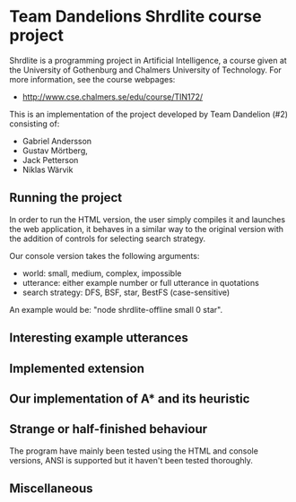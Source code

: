 Team Dandelions Shrdlite course project
============================

Shrdlite is a programming project in Artificial Intelligence, a course given 
at the University of Gothenburg and Chalmers University of Technology.
For more information, see the course webpages:

- <http://www.cse.chalmers.se/edu/course/TIN172/>

This is an implementation of the project developed by Team Dandelion (#2) consisting of:
 
 - Gabriel Andersson 
 - Gustav Mörtberg,
 - Jack Petterson
 - Niklas Wärvik 

Running the project
------------------------------------------------
In order to run the HTML version, the user simply compiles it and launches the web application, 
it behaves in a similar way to the original version with the addition of controls for selecting search strategy.

Our console version takes the following arguments: 
- world: small, medium, complex, impossible
- utterance: either example number or full utterance in quotations
- search strategy: DFS, BSF, star, BestFS (case-sensitive)

An example would be: "node shrdlite-offline small 0 star".

Interesting example utterances
------------------------------------------


Implemented extension
-----------------

Our implementation of A* and its heuristic
--------------------------------------

Strange or half-finished behaviour
-----------------------
The program have mainly been tested using the HTML and console versions, ANSI is supported but it haven't 
been tested thoroughly.

Miscellaneous
--------------
